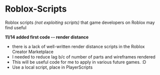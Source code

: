 # Roblox-Scripts
Roblox scripts *(not exploiting scripts)* that game developers on Roblox may find useful

**11/14 added first code -- render distance**
  - there is a lack of well-written render distance scripts in the Roblox Creator Marketplace
  - I needed to reduce lag b/c of number of parts and wireframes rendered
  - This will be useful code for me to apply in various future games. :D
  - Use a local script, place in PlayerScripts

